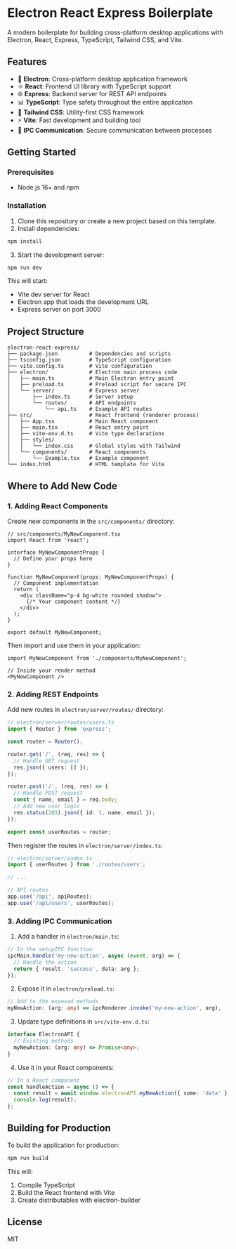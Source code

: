 # Electron React Express Boilerplate

A modern boilerplate for building cross-platform desktop applications with Electron, React, Express, TypeScript, Tailwind CSS, and Vite.

## Features

- 🚀 **Electron**: Cross-platform desktop application framework
- ⚛️ **React**: Frontend UI library with TypeScript support
- 🌐 **Express**: Backend server for REST API endpoints
- 📊 **TypeScript**: Type safety throughout the entire application
- 🎨 **Tailwind CSS**: Utility-first CSS framework
- ⚡ **Vite**: Fast development and building tool
- 🔄 **IPC Communication**: Secure communication between processes

## Getting Started

### Prerequisites

- Node.js 16+ and npm

### Installation

1. Clone this repository or create a new project based on this template.
2. Install dependencies:

```bash
npm install
```

3. Start the development server:

```bash
npm run dev
```

This will start:
- Vite dev server for React
- Electron app that loads the development URL
- Express server on port 3000

## Project Structure

```
electron-react-express/
├── package.json          # Dependencies and scripts
├── tsconfig.json         # TypeScript configuration
├── vite.config.ts        # Vite configuration
├── electron/             # Electron main process code
│   ├── main.ts           # Main Electron entry point
│   ├── preload.ts        # Preload script for secure IPC
│   └── server/           # Express server
│       ├── index.ts      # Server setup
│       └── routes/       # API endpoints
│           └── api.ts    # Example API routes
├── src/                  # React frontend (renderer process)
│   ├── App.tsx           # Main React component
│   ├── main.tsx          # React entry point
│   ├── vite-env.d.ts     # Vite type declarations
│   ├── styles/
│   │   └── index.css     # Global styles with Tailwind
│   └── components/       # React components
│       └── Example.tsx   # Example component
└── index.html            # HTML template for Vite
```

## Where to Add New Code

### 1. Adding React Components

Create new components in the `src/components/` directory:

```tsx
// src/components/MyNewComponent.tsx
import React from 'react';

interface MyNewComponentProps {
  // Define your props here
}

function MyNewComponent(props: MyNewComponentProps) {
  // Component implementation
  return (
    <div className="p-4 bg-white rounded shadow">
      {/* Your component content */}
    </div>
  );
}

export default MyNewComponent;
```

Then import and use them in your application:

```tsx
import MyNewComponent from './components/MyNewComponent';

// Inside your render method
<MyNewComponent />
```

### 2. Adding REST Endpoints

Add new routes in `electron/server/routes/` directory:

```typescript
// electron/server/routes/users.ts
import { Router } from 'express';

const router = Router();

router.get('/', (req, res) => {
  // Handle GET request
  res.json({ users: [] });
});

router.post('/', (req, res) => {
  // Handle POST request
  const { name, email } = req.body;
  // Add new user logic
  res.status(201).json({ id: 1, name, email });
});

export const userRoutes = router;
```

Then register the routes in `electron/server/index.ts`:

```typescript
// electron/server/index.ts
import { userRoutes } from './routes/users';

// ...

// API routes
app.use('/api', apiRoutes);
app.use('/api/users', userRoutes);
```

### 3. Adding IPC Communication

1. Add a handler in `electron/main.ts`:

```typescript
// In the setupIPC function
ipcMain.handle('my-new-action', async (event, arg) => {
  // Handle the action
  return { result: 'success', data: arg };
});
```

2. Expose it in `electron/preload.ts`:

```typescript
// Add to the exposed methods
myNewAction: (arg: any) => ipcRenderer.invoke('my-new-action', arg),
```

3. Update type definitions in `src/vite-env.d.ts`:

```typescript
interface ElectronAPI {
  // Existing methods
  myNewAction: (arg: any) => Promise<any>;
}
```

4. Use it in your React components:

```typescript
// In a React component
const handleAction = async () => {
  const result = await window.electronAPI.myNewAction({ some: 'data' });
  console.log(result);
};
```

## Building for Production

To build the application for production:

```bash
npm run build
```

This will:
1. Compile TypeScript
2. Build the React frontend with Vite
3. Create distributables with electron-builder

## License

MIT